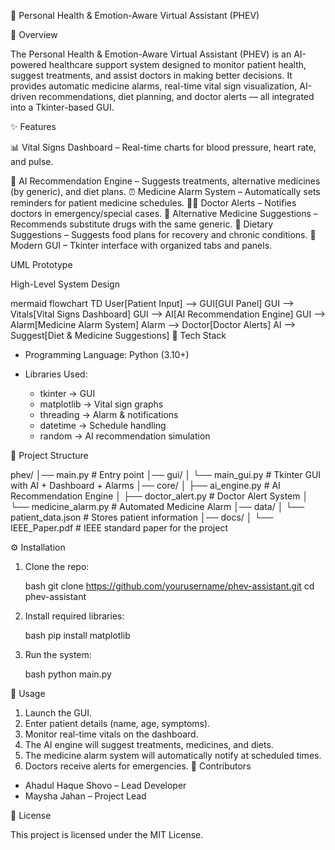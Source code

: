  🏥 Personal Health & Emotion-Aware Virtual Assistant (PHEV)

 📌 Overview

The Personal Health & Emotion-Aware Virtual Assistant (PHEV) is an AI-powered healthcare support system designed to monitor patient health, suggest treatments, and assist doctors in making better decisions. It provides automatic medicine alarms, real-time vital sign visualization, AI-driven recommendations, diet planning, and doctor alerts — all integrated into a Tkinter-based GUI.


✨ Features

 📊  Vital Signs Dashboard  – Real-time charts for blood pressure, heart rate, and pulse.
 
 🤖 AI Recommendation Engine – Suggests treatments, alternative medicines (by generic), and diet plans.
 ⏰ Medicine Alarm System – Automatically sets reminders for patient medicine schedules.
 👨‍⚕️ Doctor Alerts – Notifies doctors in emergency/special cases.
 💊 Alternative Medicine Suggestions – Recommends substitute drugs with the same generic.
 🥗 Dietary Suggestions – Suggests food plans for recovery and chronic conditions.
  🎨 Modern GUI – Tkinter interface with organized tabs and panels.



 UML Prototype

 High-Level System Design

 mermaid
flowchart TD
    User[Patient Input] --> GUI[GUI Panel]
    GUI --> Vitals[Vital Signs Dashboard]
    GUI --> AI[AI Recommendation Engine]
    GUI --> Alarm[Medicine Alarm System]
    Alarm --> Doctor[Doctor Alerts]
    AI --> Suggest[Diet & Medicine Suggestions]
🚀 Tech Stack

* Programming Language: Python (3.10+)
* Libraries Used:

  * tkinter → GUI
  * matplotlib → Vital sign graphs
  * threading → Alarm & notifications
  * datetime → Schedule handling
  * random → AI recommendation simulation



 📂 Project Structure


phev/
│── main.py                 # Entry point
│── gui/
│   └── main_gui.py         # Tkinter GUI with AI + Dashboard + Alarms
│── core/
│   ├── ai_engine.py        # AI Recommendation Engine
│   ├── doctor_alert.py     # Doctor Alert System
│   └── medicine_alarm.py   # Automated Medicine Alarm
│── data/
│   └── patient_data.json   # Stores patient information
│── docs/
│   └── IEEE_Paper.pdf      # IEEE standard paper for the project



 ⚙️ Installation

1. Clone the repo:

   bash
   git clone https://github.com/yourusername/phev-assistant.git
   cd phev-assistant
  
2. Install required libraries:

    bash
   pip install matplotlib
   
3. Run the system:

   bash
   python main.py
  



 📌 Usage

1. Launch the GUI.
2. Enter patient details (name, age, symptoms).
3. Monitor real-time vitals on the dashboard.
4. The AI engine will suggest treatments, medicines, and diets.
5. The medicine alarm system will automatically notify at scheduled times.
6. Doctors receive alerts for emergencies.
 👥 Contributors

* Ahadul Haque Shovo – Lead Developer
* Maysha Jahan – Project Lead

 📜 License

This project is licensed under the MIT License.


